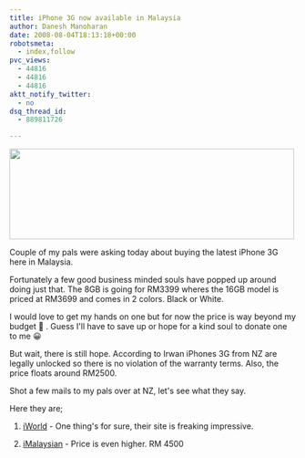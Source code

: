 ```yaml
---
title: iPhone 3G now available in Malaysia
author: Danesh Manoharan
date: 2008-08-04T18:13:18+00:00
robotsmeta:
  - index,follow
pvc_views:
  - 44816
  - 44816
  - 44816
aktt_notify_twitter:
  - no
dsq_thread_id:
  - 889811726

---
```

<img loading="lazy" class="alignnone size-medium wp-image-745" title="iWorld" src="/wp-content/uploads/2008/08/r-500x159.jpg" alt="" width="500" height="159" srcset="/wp-content/uploads/2008/08/r-500x159.jpg 500w, /wp-content/uploads/2008/08/r.jpg 800w" sizes="(max-width: 500px) 100vw, 500px" />

Couple of my pals were asking today about buying the latest iPhone 3G here in Malaysia.

Fortunately a few good business minded souls have popped up around doing just that. The 8GB is going for RM3399 wheres the 16GB model is priced at RM3699 and comes in 2 colors. Black or White.

I would love to get my hands on one but for now the price is way beyond my budget 🙁 . Guess I'll have to save up or hope for a kind soul to donate one to me 😀

But wait, there is still hope. According to Irwan iPhones 3G from NZ are legally unlocked so there is no violation of the warranty terms. Also, the price floats around RM2500.

Shot a few mails to my pals over at NZ, let's see what they say.

Here they are;

1. [iWorld][1] - One thing's for sure, their site is freaking impressive.

2. [iMalaysian][2] - Price is even higher. RM 4500

 [1]: http://www.iworld.com.my/blog/?page_id=197
 [2]: http://imalaysian.com/2008/06/11/3g-iphone-in-malaysia-starting-july-2008/